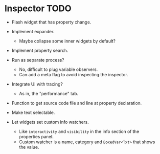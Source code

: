 # Inspector TODO

* Flash widget that has property change.

* Implement expander.
    - Maybe collapse some inner widgets by default?

* Implement property search.

* Run as separate process?
    - No, difficult to plug variable observers.
    - Can add a meta flag to avoid inspecting the inspector.

* Integrate UI with tracing?
    - As in, the "performance" tab.

* Function to get source code file and line at property declaration.

* Make text selectable.

* Let widgets set custom info watchers.
    - Like `interactivity` and `visibility` in the info section of the properties panel.
    - Custom watcher is a name, category and `BoxedVar<Txt>` that shows the value. 
